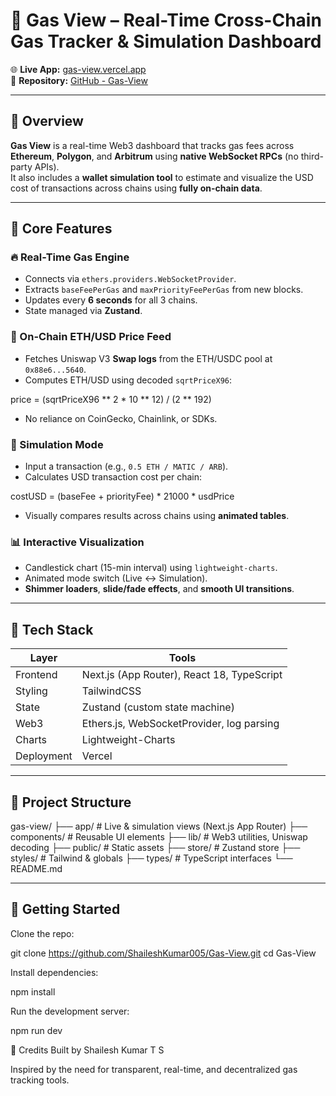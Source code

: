 # 🚀 Gas View – Real-Time Cross-Chain Gas Tracker & Simulation Dashboard

🌐 **Live App:** [gas-view.vercel.app](https://gas-view.vercel.app)  
🔗 **Repository:** [GitHub - Gas-View](https://github.com/ShaileshKumar005/Gas-View)

---

## 📌 Overview

**Gas View** is a real-time Web3 dashboard that tracks gas fees across **Ethereum**, **Polygon**, and **Arbitrum** using **native WebSocket RPCs** (no third-party APIs).  
It also includes a **wallet simulation tool** to estimate and visualize the USD cost of transactions across chains using **fully on-chain data**.

---

## 🎯 Core Features

### 🔥 Real-Time Gas Engine
- Connects via `ethers.providers.WebSocketProvider`.
- Extracts `baseFeePerGas` and `maxPriorityFeePerGas` from new blocks.
- Updates every **6 seconds** for all 3 chains.
- State managed via **Zustand**.

### 💸 On-Chain ETH/USD Price Feed
- Fetches Uniswap V3 **Swap logs** from the ETH/USDC pool at `0x88e6...5640`.
- Computes ETH/USD using decoded `sqrtPriceX96`:

price = (sqrtPriceX96 ** 2 * 10 ** 12) / (2 ** 192)

- No reliance on CoinGecko, Chainlink, or SDKs.

### 🧪 Simulation Mode
- Input a transaction (e.g., `0.5 ETH / MATIC / ARB`).
- Calculates USD transaction cost per chain:
  
costUSD = (baseFee + priorityFee) * 21000 * usdPrice
 - Visually compares results across chains using **animated tables**.

### 📊 Interactive Visualization
- Candlestick chart (15-min interval) using `lightweight-charts`.
- Animated mode switch (Live ↔ Simulation).
- **Shimmer loaders**, **slide/fade effects**, and **smooth UI transitions**.

---

## 🧠 Tech Stack

| Layer        | Tools                                 |
|--------------|----------------------------------------|
| Frontend     | Next.js (App Router), React 18, TypeScript |
| Styling      | TailwindCSS                            |
| State        | Zustand (custom state machine)         |
| Web3         | Ethers.js, WebSocketProvider, log parsing |
| Charts       | Lightweight-Charts                     |
| Deployment   | Vercel                                  |

---

## 📂 Project Structure


gas-view/
├── app/ # Live & simulation views (Next.js App Router)
├── components/ # Reusable UI elements
├── lib/ # Web3 utilities, Uniswap decoding
├── public/ # Static assets
├── store/ # Zustand store
├── styles/ # Tailwind & globals
├── types/ # TypeScript interfaces
└── README.md


---

## 🚀 Getting Started

Clone the repo:

git clone https://github.com/ShaileshKumar005/Gas-View.git
cd Gas-View

Install dependencies:

npm install

Run the development server:

npm run dev



🙌 Credits
Built by Shailesh Kumar T S

Inspired by the need for transparent, real-time, and decentralized gas tracking tools.


